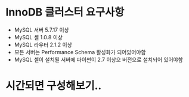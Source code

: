 # InnoDB 클러스터 요구사항

- MySQL 서버 5.7.17 이상
- MySQL 셸 1.0.8 이상
- MySQL 라우터 2.1.2 이상
- 모든 서버는 Performance Schema 활성화가 되어있어야함
- MySQL 셸이 설치될 서버에 파이썬이 2.7 이상으 버전으로 설치되어 있어야함

# 시간되면 구성해보기..
